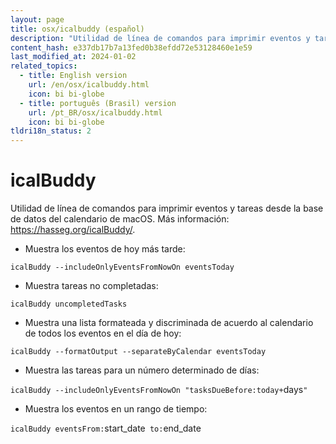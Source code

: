 ```yaml
---
layout: page
title: osx/icalbuddy (español)
description: "Utilidad de línea de comandos para imprimir eventos y tareas desde la base de datos del calendario de macOS."
content_hash: e337db17b7a13fed0b38efdd72e53128460e1e59
last_modified_at: 2024-01-02
related_topics:
  - title: English version
    url: /en/osx/icalbuddy.html
    icon: bi bi-globe
  - title: português (Brasil) version
    url: /pt_BR/osx/icalbuddy.html
    icon: bi bi-globe
tldri18n_status: 2
---
```

# icalBuddy

Utilidad de línea de comandos para imprimir eventos y tareas desde la base de datos del calendario de macOS.
Más información: <https://hasseg.org/icalBuddy/>.

- Muestra los eventos de hoy más tarde:

`icalBuddy --includeOnlyEventsFromNowOn eventsToday`

- Muestra tareas no completadas:

`icalBuddy uncompletedTasks`

- Muestra una lista formateada y discriminada de acuerdo al calendario de todos los eventos en el día de hoy:

`icalBuddy --formatOutput --separateByCalendar eventsToday`

- Muestra las tareas para un número determinado de días:

`icalBuddy --includeOnlyEventsFromNowOn "tasksDueBefore:today+`<span class="tldr-var badge badge-pill bg-dark-lm bg-white-dm text-white-lm text-dark-dm font-weight-bold">days</span>`"`

- Muestra los eventos en un rango de tiempo:

`icalBuddy eventsFrom:`<span class="tldr-var badge badge-pill bg-dark-lm bg-white-dm text-white-lm text-dark-dm font-weight-bold">start_date</span>` to:`<span class="tldr-var badge badge-pill bg-dark-lm bg-white-dm text-white-lm text-dark-dm font-weight-bold">end_date</span>
